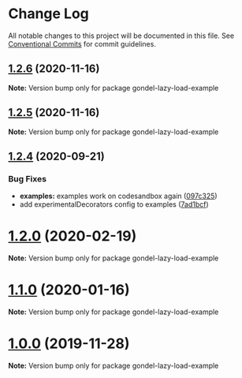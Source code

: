 # Change Log

All notable changes to this project will be documented in this file.
See [Conventional Commits](https://conventionalcommits.org) for commit guidelines.

## [1.2.6](https://github.com/namics/gondel/compare/v1.2.5...v1.2.6) (2020-11-16)

**Note:** Version bump only for package gondel-lazy-load-example





## [1.2.5](https://github.com/namics/gondel/compare/v1.2.4...v1.2.5) (2020-11-16)

**Note:** Version bump only for package gondel-lazy-load-example





## [1.2.4](https://github.com/namics/gondel/compare/v1.2.3...v1.2.4) (2020-09-21)


### Bug Fixes

* **examples:** examples work on codesandbox again ([097c325](https://github.com/namics/gondel/commit/097c32566bd5e982237aa4f1d4a5c1e76fca5ed8))
* add experimentalDecorators config to examples ([7ad1bcf](https://github.com/namics/gondel/commit/7ad1bcfca0563629262cc712a935b1cdc194cfd0))





# [1.2.0](https://github.com/namics/gondel/compare/v1.1.2...v1.2.0) (2020-02-19)

**Note:** Version bump only for package gondel-lazy-load-example





# [1.1.0](https://github.com/namics/gondel/compare/v1.0.0...v1.1.0) (2020-01-16)

**Note:** Version bump only for package gondel-lazy-load-example





# [1.0.0](https://github.com/namics/gondel/compare/v0.1.0...v1.0.0) (2019-11-28)

**Note:** Version bump only for package gondel-lazy-load-example
